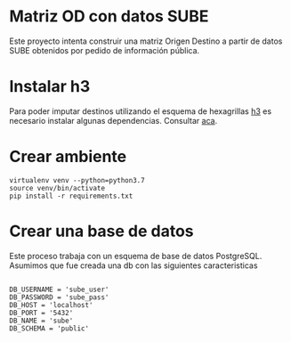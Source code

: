 # Matriz OD con datos SUBE
Este proyecto intenta construir una matriz Origen Destino a partir de datos SUBE obtenidos por pedido de información pública.


# Instalar h3

Para poder imputar destinos utilizando el esquema de hexagrillas [h3](https://eng.uber.com/h3/) es necesario instalar algunas dependencias. Consultar [aca](https://github.com/uber/h3-py).

# Crear ambiente
```
virtualenv venv --python=python3.7
source venv/bin/activate
pip install -r requirements.txt
```

# Crear una base de datos
Este proceso trabaja con un esquema de base de datos PostgreSQL. Asumimos que fue creada una db con las siguientes caracteristicas

```

DB_USERNAME = 'sube_user'
DB_PASSWORD = 'sube_pass'
DB_HOST = 'localhost'
DB_PORT = '5432'
DB_NAME = 'sube'
DB_SCHEMA = 'public'
```

